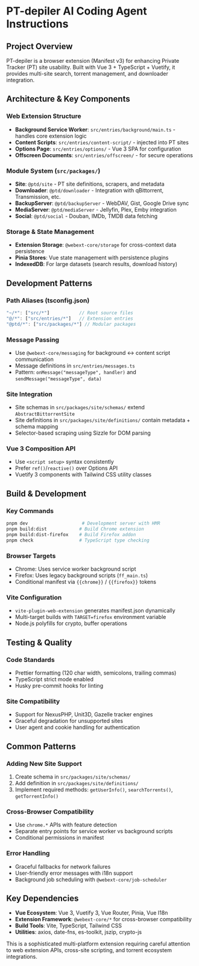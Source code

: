 # PT-depiler AI Coding Agent Instructions

## Project Overview
PT-depiler is a browser extension (Manifest v3) for enhancing Private Tracker (PT) site usability. Built with Vue 3 + TypeScript + Vuetify, it provides multi-site search, torrent management, and downloader integration.

## Architecture & Key Components

### Web Extension Structure
- **Background Service Worker**: `src/entries/background/main.ts` - handles core extension logic
- **Content Scripts**: `src/entries/content-script/` - injected into PT sites  
- **Options Page**: `src/entries/options/` - Vue 3 SPA for configuration
- **Offscreen Documents**: `src/entries/offscreen/` - for secure operations

### Module System (`src/packages/`)
- **Site**: `@ptd/site` - PT site definitions, scrapers, and metadata
- **Downloader**: `@ptd/downloader` - Integration with qBittorrent, Transmission, etc.
- **BackupServer**: `@ptd/backupServer` - WebDAV, Gist, Google Drive sync
- **MediaServer**: `@ptd/mediaServer` - Jellyfin, Plex, Emby integration
- **Social**: `@ptd/social` - Douban, IMDb, TMDB data fetching

### Storage & State Management
- **Extension Storage**: `@webext-core/storage` for cross-context data persistence
- **Pinia Stores**: Vue state management with persistence plugins
- **IndexedDB**: For large datasets (search results, download history)

## Development Patterns

### Path Aliases (tsconfig.json)
```typescript
"~/*": ["src/*"]           // Root source files
"@/*": ["src/entries/*"]   // Extension entries
"@ptd/*": ["src/packages/*"] // Modular packages
```

### Message Passing
- Use `@webext-core/messaging` for background ↔ content script communication
- Message definitions in `src/entries/messages.ts`
- Pattern: `onMessage("messageType", handler)` and `sendMessage("messageType", data)`

### Site Integration
- Site schemas in `src/packages/site/schemas/` extend `AbstractBittorrentSite`
- Site definitions in `src/packages/site/definitions/` contain metadata + schema mapping
- Selector-based scraping using Sizzle for DOM parsing

### Vue 3 Composition API
- Use `<script setup>` syntax consistently
- Prefer `ref()`/`reactive()` over Options API
- Vuetify 3 components with Tailwind CSS utility classes

## Build & Development

### Key Commands
```bash
pnpm dev                    # Development server with HMR
pnpm build:dist            # Build Chrome extension
pnpm build:dist-firefox    # Build Firefox addon
pnpm check                 # TypeScript type checking
```

### Browser Targets
- Chrome: Uses service worker background script
- Firefox: Uses legacy background scripts (`ff_main.ts`)
- Conditional manifest via `{{chrome}}` / `{{firefox}}` tokens

### Vite Configuration
- `vite-plugin-web-extension` generates manifest.json dynamically
- Multi-target builds with `TARGET=firefox` environment variable
- Node.js polyfills for crypto, buffer operations

## Testing & Quality

### Code Standards
- Prettier formatting (120 char width, semicolons, trailing commas)
- TypeScript strict mode enabled
- Husky pre-commit hooks for linting

### Site Compatibility
- Support for NexusPHP, Unit3D, Gazelle tracker engines
- Graceful degradation for unsupported sites
- User agent and cookie handling for authentication

## Common Patterns

### Adding New Site Support
1. Create schema in `src/packages/site/schemas/`
2. Add definition in `src/packages/site/definitions/`
3. Implement required methods: `getUserInfo()`, `searchTorrents()`, `getTorrentInfo()`

### Cross-Browser Compatibility
- Use `chrome.*` APIs with feature detection
- Separate entry points for service worker vs background scripts
- Conditional permissions in manifest

### Error Handling
- Graceful fallbacks for network failures
- User-friendly error messages with i18n support
- Background job scheduling with `@webext-core/job-scheduler`

## Key Dependencies
- **Vue Ecosystem**: Vue 3, Vuetify 3, Vue Router, Pinia, Vue I18n
- **Extension Framework**: `@webext-core/*` for cross-browser compatibility
- **Build Tools**: Vite, TypeScript, Tailwind CSS
- **Utilities**: axios, date-fns, es-toolkit, jszip, crypto-js

This is a sophisticated multi-platform extension requiring careful attention to web extension APIs, cross-site scripting, and torrent ecosystem integrations.
